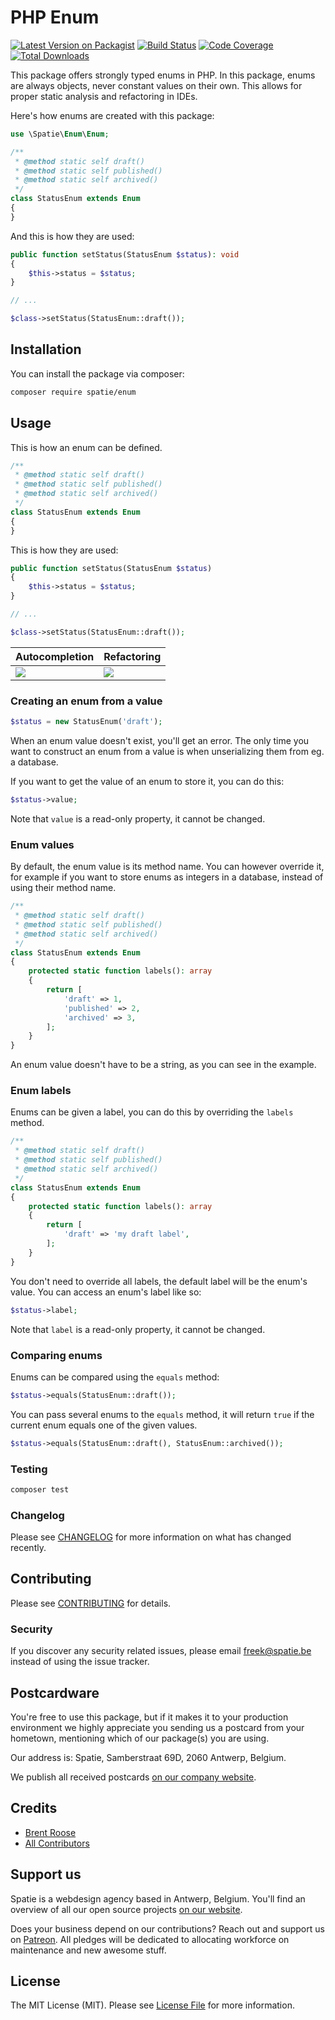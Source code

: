# PHP Enum

[![Latest Version on Packagist](https://img.shields.io/packagist/v/spatie/enum.svg?style=flat-square)](https://packagist.org/packages/spatie/enum)
[![Build Status](https://img.shields.io/github/workflow/status/spatie/enum/run-tests?label=tests&style=flat-square)](https://github.com/spatie/enum/actions?query=workflow%3Arun-tests)
[![Code Coverage](https://img.shields.io/coveralls/github/spatie/enum.svg?style=flat-square)](https://coveralls.io/github/spatie/enum)
[![Total Downloads](https://img.shields.io/packagist/dt/spatie/enum.svg?style=flat-square)](https://packagist.org/packages/spatie/enum)

This package offers strongly typed enums in PHP. In this package, enums are always objects, never constant values on their own. This allows for proper static analysis and refactoring in IDEs.

Here's how enums are created with this package:

```php
use \Spatie\Enum\Enum;

/**
 * @method static self draft()
 * @method static self published()
 * @method static self archived()
 */
class StatusEnum extends Enum
{
}
```

And this is how they are used:

```php
public function setStatus(StatusEnum $status): void
{
    $this->status = $status;
}

// ...

$class->setStatus(StatusEnum::draft());
```

## Installation

You can install the package via composer:

```bash
composer require spatie/enum
```

## Usage

This is how an enum can be defined.

```php
/**
 * @method static self draft()
 * @method static self published()
 * @method static self archived()
 */
class StatusEnum extends Enum
{
}
```

This is how they are used:

```php
public function setStatus(StatusEnum $status)
{
    $this->status = $status;
}

// ...

$class->setStatus(StatusEnum::draft());
```

| Autocompletion  | Refactoring |
| ------------- | ------------- |
| ![](./docs/autocomplete.gif)  | ![](./docs/refactor.gif)  |

### Creating an enum from a value

```php
$status = new StatusEnum('draft');
```

When an enum value doesn't exist, you'll get an error. The only time you want to construct an enum from a value is when unserializing them from eg. a database.

If you want to get the value of an enum to store it, you can do this:

```php
$status->value;
```

Note that `value` is a read-only property, it cannot be changed.

### Enum values

By default, the enum value is its method name. You can however override it, for example if you want to store enums as integers in a database, instead of using their method name.

```php
/**
 * @method static self draft()
 * @method static self published()
 * @method static self archived()
 */
class StatusEnum extends Enum
{
    protected static function labels(): array
    {
        return [
            'draft' => 1,
            'published' => 2,
            'archived' => 3,
        ];
    }
}
```

An enum value doesn't have to be a string, as you can see in the example.

### Enum labels

Enums can be given a label, you can do this by overriding the `labels` method.

```php
/**
 * @method static self draft()
 * @method static self published()
 * @method static self archived()
 */
class StatusEnum extends Enum
{
    protected static function labels(): array
    {
        return [
            'draft' => 'my draft label',
        ];
    }
}
```

You don't need to override all labels, the default label will be the enum's value. You can access an enum's label like so:

```php
$status->label;
```

Note that `label` is a read-only property, it cannot be changed.

### Comparing enums

Enums can be compared using the `equals` method:

```php
$status->equals(StatusEnum::draft());
```

You can pass several enums to the `equals` method, it will return `true` if the current enum equals one of the given values.

```php
$status->equals(StatusEnum::draft(), StatusEnum::archived());
```

### Testing

``` bash
composer test
```

### Changelog

Please see [CHANGELOG](CHANGELOG.md) for more information on what has changed recently.

## Contributing

Please see [CONTRIBUTING](CONTRIBUTING.md) for details.

### Security

If you discover any security related issues, please email freek@spatie.be instead of using the issue tracker.

## Postcardware

You're free to use this package, but if it makes it to your production environment we highly appreciate you sending us a postcard from your hometown, mentioning which of our package(s) you are using.

Our address is: Spatie, Samberstraat 69D, 2060 Antwerp, Belgium.

We publish all received postcards [on our company website](https://spatie.be/en/opensource/postcards).

## Credits

- [Brent Roose](https://github.com/brendt)
- [All Contributors](../../contributors)

## Support us

Spatie is a webdesign agency based in Antwerp, Belgium. You'll find an overview of all our open source projects [on our website](https://spatie.be/opensource).

Does your business depend on our contributions? Reach out and support us on [Patreon](https://www.patreon.com/spatie). 
All pledges will be dedicated to allocating workforce on maintenance and new awesome stuff.

## License

The MIT License (MIT). Please see [License File](LICENSE.md) for more information.

